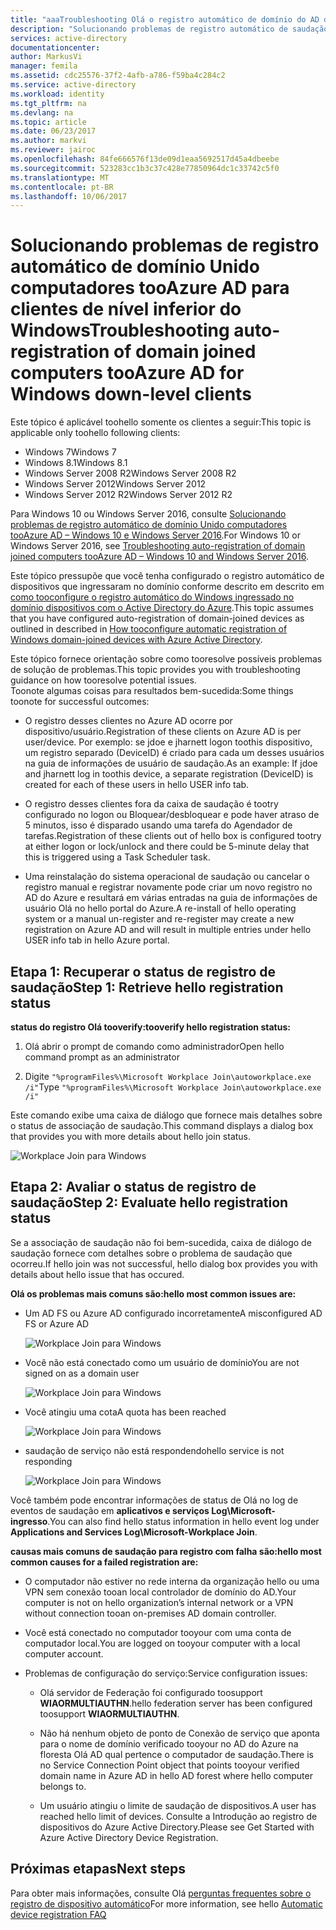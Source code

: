 ```yaml
---
title: "aaaTroubleshooting Olá o registro automático de domínio do AD do Azure em computadores ingressados para clientes de nível inferior do Windows | Microsoft Docs"
description: "Solucionando problemas de registro automático de saudação do domínio do AD do Azure em computadores ingressados para clientes de nível inferior do Windows."
services: active-directory
documentationcenter: 
author: MarkusVi
manager: femila
ms.assetid: cdc25576-37f2-4afb-a786-f59ba4c284c2
ms.service: active-directory
ms.workload: identity
ms.tgt_pltfrm: na
ms.devlang: na
ms.topic: article
ms.date: 06/23/2017
ms.author: markvi
ms.reviewer: jairoc
ms.openlocfilehash: 84fe666576f13de09d1eaa5692517d45a4dbeebe
ms.sourcegitcommit: 523283cc1b3c37c428e77850964dc1c33742c5f0
ms.translationtype: MT
ms.contentlocale: pt-BR
ms.lasthandoff: 10/06/2017
---
```

# <a name="troubleshooting-auto-registration-of-domain-joined-computers-tooazure-ad-for-windows-down-level-clients"></a><span data-ttu-id="fc09a-103">Solucionando problemas de registro automático de domínio Unido computadores tooAzure AD para clientes de nível inferior do Windows</span><span class="sxs-lookup"><span data-stu-id="fc09a-103">Troubleshooting auto-registration of domain joined computers tooAzure AD for Windows down-level clients</span></span> 

<span data-ttu-id="fc09a-104">Este tópico é aplicável toohello somente os clientes a seguir:</span><span class="sxs-lookup"><span data-stu-id="fc09a-104">This topic is applicable only toohello following clients:</span></span> 

- <span data-ttu-id="fc09a-105">Windows 7</span><span class="sxs-lookup"><span data-stu-id="fc09a-105">Windows 7</span></span> 
- <span data-ttu-id="fc09a-106">Windows 8.1</span><span class="sxs-lookup"><span data-stu-id="fc09a-106">Windows 8.1</span></span> 
- <span data-ttu-id="fc09a-107">Windows Server 2008 R2</span><span class="sxs-lookup"><span data-stu-id="fc09a-107">Windows Server 2008 R2</span></span> 
- <span data-ttu-id="fc09a-108">Windows Server 2012</span><span class="sxs-lookup"><span data-stu-id="fc09a-108">Windows Server 2012</span></span> 
- <span data-ttu-id="fc09a-109">Windows Server 2012 R2</span><span class="sxs-lookup"><span data-stu-id="fc09a-109">Windows Server 2012 R2</span></span> 
 

<span data-ttu-id="fc09a-110">Para Windows 10 ou Windows Server 2016, consulte [Solucionando problemas de registro automático de domínio Unido computadores tooAzure AD – Windows 10 e Windows Server 2016](active-directory-device-registration-troubleshoot-windows.md).</span><span class="sxs-lookup"><span data-stu-id="fc09a-110">For Windows 10 or Windows Server 2016, see [Troubleshooting auto-registration of domain joined computers tooAzure AD – Windows 10 and Windows Server 2016](active-directory-device-registration-troubleshoot-windows.md).</span></span>

<span data-ttu-id="fc09a-111">Este tópico pressupõe que você tenha configurado o registro automático de dispositivos que ingressaram no domínio conforme descrito em descrito em [como tooconfigure o registro automático do Windows ingressado no domínio dispositivos com o Active Directory do Azure](active-directory-device-registration-get-started.md).</span><span class="sxs-lookup"><span data-stu-id="fc09a-111">This topic assumes that you have configured auto-registration of domain-joined devices as outlined in described in [How tooconfigure automatic registration of Windows domain-joined devices with Azure Active Directory](active-directory-device-registration-get-started.md).</span></span>
 
<span data-ttu-id="fc09a-112">Este tópico fornece orientação sobre como tooresolve possíveis problemas de solução de problemas.</span><span class="sxs-lookup"><span data-stu-id="fc09a-112">This topic provides you with troubleshooting guidance on how tooresolve potential issues.</span></span>  
<span data-ttu-id="fc09a-113">Toonote algumas coisas para resultados bem-sucedida:</span><span class="sxs-lookup"><span data-stu-id="fc09a-113">Some things toonote for successful outcomes:</span></span> 

- <span data-ttu-id="fc09a-114">O registro desses clientes no Azure AD ocorre por dispositivo/usuário.</span><span class="sxs-lookup"><span data-stu-id="fc09a-114">Registration of these clients on Azure AD is per user/device.</span></span> <span data-ttu-id="fc09a-115">Por exemplo: se jdoe e jharnett logon toothis dispositivo, um registro separado (DeviceID) é criado para cada um desses usuários na guia de informações de usuário de saudação.</span><span class="sxs-lookup"><span data-stu-id="fc09a-115">As an example: If jdoe and jharnett log in toothis device, a separate registration (DeviceID) is created for each of these users in hello USER info tab.</span></span>  

- <span data-ttu-id="fc09a-116">O registro desses clientes fora da caixa de saudação é tootry configurado no logon ou Bloquear/desbloquear e pode haver atraso de 5 minutos, isso é disparado usando uma tarefa do Agendador de tarefas.</span><span class="sxs-lookup"><span data-stu-id="fc09a-116">Registration of these clients out of hello box is configured tootry at either logon or lock/unlock and there could be 5-minute delay that this is triggered using a Task Scheduler task.</span></span> 

- <span data-ttu-id="fc09a-117">Uma reinstalação do sistema operacional de saudação ou cancelar o registro manual e registrar novamente pode criar um novo registro no AD do Azure e resultará em várias entradas na guia de informações de usuário Olá no hello portal do Azure.</span><span class="sxs-lookup"><span data-stu-id="fc09a-117">A re-install of hello operating system or a manual un-register and re-register may create a new registration on Azure AD and will result in multiple entries under hello USER info tab in hello Azure portal.</span></span> 


## <a name="step-1-retrieve-hello-registration-status"></a><span data-ttu-id="fc09a-118">Etapa 1: Recuperar o status de registro de saudação</span><span class="sxs-lookup"><span data-stu-id="fc09a-118">Step 1: Retrieve hello registration status</span></span> 

<span data-ttu-id="fc09a-119">**status do registro Olá tooverify:**</span><span class="sxs-lookup"><span data-stu-id="fc09a-119">**tooverify hello registration status:**</span></span>  

1. <span data-ttu-id="fc09a-120">Olá abrir o prompt de comando como administrador</span><span class="sxs-lookup"><span data-stu-id="fc09a-120">Open hello command prompt as an administrator</span></span> 

2. <span data-ttu-id="fc09a-121">Digite `"%programFiles%\Microsoft Workplace Join\autoworkplace.exe /i"`</span><span class="sxs-lookup"><span data-stu-id="fc09a-121">Type `"%programFiles%\Microsoft Workplace Join\autoworkplace.exe /i"`</span></span>

<span data-ttu-id="fc09a-122">Este comando exibe uma caixa de diálogo que fornece mais detalhes sobre o status de associação de saudação.</span><span class="sxs-lookup"><span data-stu-id="fc09a-122">This command displays a dialog box that provides you with more details about hello join status.</span></span>

![Workplace Join para Windows](./media/active-directory-device-registration-troubleshoot-windows-legacy/01.png)


## <a name="step-2-evaluate-hello-registration-status"></a><span data-ttu-id="fc09a-124">Etapa 2: Avaliar o status de registro de saudação</span><span class="sxs-lookup"><span data-stu-id="fc09a-124">Step 2: Evaluate hello registration status</span></span> 

<span data-ttu-id="fc09a-125">Se a associação de saudação não foi bem-sucedida, caixa de diálogo de saudação fornece com detalhes sobre o problema de saudação que ocorreu.</span><span class="sxs-lookup"><span data-stu-id="fc09a-125">If hello join was not successful, hello dialog box provides you with details about hello issue that has occured.</span></span>

<span data-ttu-id="fc09a-126">**Olá os problemas mais comuns são:**</span><span class="sxs-lookup"><span data-stu-id="fc09a-126">**hello most common issues are:**</span></span>

- <span data-ttu-id="fc09a-127">Um AD FS ou Azure AD configurado incorretamente</span><span class="sxs-lookup"><span data-stu-id="fc09a-127">A misconfigured AD FS or Azure AD</span></span>

    ![Workplace Join para Windows](./media/active-directory-device-registration-troubleshoot-windows-legacy/02.png)

- <span data-ttu-id="fc09a-129">Você não está conectado como um usuário de domínio</span><span class="sxs-lookup"><span data-stu-id="fc09a-129">You are not signed on as a domain user</span></span>

    ![Workplace Join para Windows](./media/active-directory-device-registration-troubleshoot-windows-legacy/03.png)

- <span data-ttu-id="fc09a-131">Você atingiu uma cota</span><span class="sxs-lookup"><span data-stu-id="fc09a-131">A quota has been reached</span></span>

    ![Workplace Join para Windows](./media/active-directory-device-registration-troubleshoot-windows-legacy/04.png)

- <span data-ttu-id="fc09a-133">saudação de serviço não está respondendo</span><span class="sxs-lookup"><span data-stu-id="fc09a-133">hello service is not responding</span></span> 

    ![Workplace Join para Windows](./media/active-directory-device-registration-troubleshoot-windows-legacy/05.png)

<span data-ttu-id="fc09a-135">Você também pode encontrar informações de status de Olá no log de eventos de saudação em **aplicativos e serviços Log\Microsoft-ingresso**.</span><span class="sxs-lookup"><span data-stu-id="fc09a-135">You can also find hello status information in hello event log under **Applications and Services Log\Microsoft-Workplace Join**.</span></span>
  
<span data-ttu-id="fc09a-136">**causas mais comuns de saudação para registro com falha são:**</span><span class="sxs-lookup"><span data-stu-id="fc09a-136">**hello most common causes for a failed registration are:**</span></span> 

- <span data-ttu-id="fc09a-137">O computador não estiver no rede interna da organização hello ou uma VPN sem conexão tooan local controlador de domínio do AD.</span><span class="sxs-lookup"><span data-stu-id="fc09a-137">Your computer is not on hello organization’s internal network or a VPN without connection tooan on-premises AD domain controller.</span></span>

- <span data-ttu-id="fc09a-138">Você está conectado no computador tooyour com uma conta de computador local.</span><span class="sxs-lookup"><span data-stu-id="fc09a-138">You are logged on tooyour computer with a local computer account.</span></span> 

- <span data-ttu-id="fc09a-139">Problemas de configuração do serviço:</span><span class="sxs-lookup"><span data-stu-id="fc09a-139">Service configuration issues:</span></span> 

  - <span data-ttu-id="fc09a-140">Olá servidor de Federação foi configurado toosupport **WIAORMULTIAUTHN**.</span><span class="sxs-lookup"><span data-stu-id="fc09a-140">hello federation server has been configured toosupport **WIAORMULTIAUTHN**.</span></span> 

  - <span data-ttu-id="fc09a-141">Não há nenhum objeto de ponto de Conexão de serviço que aponta para o nome de domínio verificado tooyour no AD do Azure na floresta Olá AD qual pertence o computador de saudação.</span><span class="sxs-lookup"><span data-stu-id="fc09a-141">There is no Service Connection Point object that points tooyour verified domain name in Azure AD in hello AD forest where hello computer belongs to.</span></span>

  - <span data-ttu-id="fc09a-142">Um usuário atingiu o limite de saudação de dispositivos.</span><span class="sxs-lookup"><span data-stu-id="fc09a-142">A user has reached hello limit of devices.</span></span> <span data-ttu-id="fc09a-143">Consulte a Introdução ao registro de dispositivos do Azure Active Directory.</span><span class="sxs-lookup"><span data-stu-id="fc09a-143">Please see Get Started with Azure Active Directory Device Registration.</span></span>

## <a name="next-steps"></a><span data-ttu-id="fc09a-144">Próximas etapas</span><span class="sxs-lookup"><span data-stu-id="fc09a-144">Next steps</span></span>

<span data-ttu-id="fc09a-145">Para obter mais informações, consulte Olá [perguntas frequentes sobre o registro de dispositivo automático](active-directory-device-registration-faq.md)</span><span class="sxs-lookup"><span data-stu-id="fc09a-145">For more information, see hello [Automatic device registration FAQ](active-directory-device-registration-faq.md)</span></span> 
